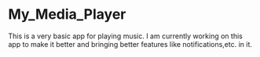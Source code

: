 ﻿# My_Media_Player
 
 This is a very basic app for playing music.
 I am currently working on this app to make it better and bringing better features like notifications,etc. in it.
